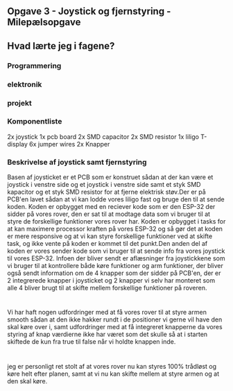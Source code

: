 ## Opgave 3 - Joystick og fjernstyring - Milepælsopgave

## Hvad lærte jeg i fagene?
### Programmering 

### elektronik

### projekt 


### Komponentliste
2x joystick 
1x pcb board
2x SMD capacitor
2x SMD resistor 
1x liligo T-display
6x jumper wires
2x Knapper


### Beskrivelse af joystick samt fjernstyring
Basen af joysticket er et PCB som er konstruet sådan at der kan være et joystick i venstre side og et joystick i venstre side samt et styk SMD kapacitor og et styk SMD resistor for at fjerne elektrisk støv.Der er på PCB'en lavet sådan at vi kan lodde vores liligo fast og bruge den til at sende koden. Koden er opbygget med en reciever kode som er den ESP-32 der sidder på vores rover, den er sat til at modtage data som vi bruger til at styre de forskellige funktioner vores rover har. Koden er opbygget i tasks for at kan maximere processor kraften på vores ESP-32 og så gør det at koden er mere responsive og at vi kan styre forskellige funktioner ved at skifte task, og ikke vente på koden er kommet til det punkt.Den anden del af koden er vores sender kode som vi bruger til at sende info fra vores joystick til vores ESP-32. Infoen der bliver sendt er aflæsninger fra joystickkene som vi bruger til at kontrollere både køre funktioner og arm funktioner, der bliver også sendt information om de 4 knapper som der sidder på PCB'en, der er 2 integrerede knapper i joysticket og 2 knapper vi selv har monteret som alle 4 bliver brugt til at skifte mellem forskellige funktioner på roveren. 


# 
Vi har haft nogen udfordringer med at få vores rover til at styre armen smooth sådan at den ikke hakker rundt i de positioner vi gerne vil have den skal køre over i, samt udfordringer med at få integreret knapperne da vores styring af knap værdierne ikke har været som det skulle så at i starten skiftede de kun fra true til false når vi holdte knappen inde. 

#
jeg er personligt ret stolt af at vores rover nu kan styres 100% trådløst og køre helt efter planen, samt at vi nu kan skifte mellem at styre armen og at den skal køre. 